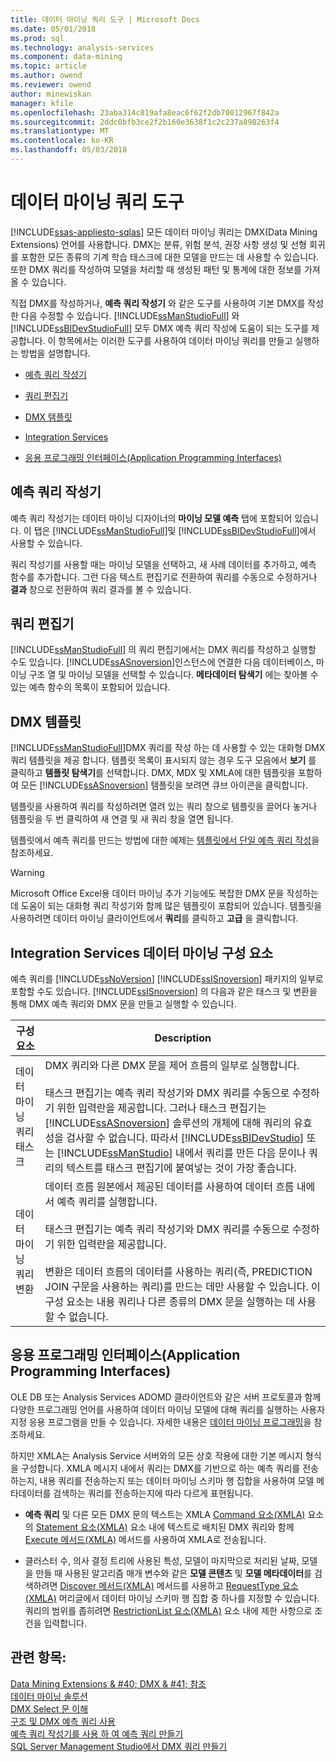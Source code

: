 ```yaml
---
title: 데이터 마이닝 쿼리 도구 | Microsoft Docs
ms.date: 05/01/2018
ms.prod: sql
ms.technology: analysis-services
ms.component: data-mining
ms.topic: article
ms.author: owend
ms.reviewer: owend
author: minewiskan
manager: kfile
ms.openlocfilehash: 23aba314c819afa8eac6f62f2db70012967f842a
ms.sourcegitcommit: 2ddc0bfb3ce2f2b160e3638f1c2c237a898263f4
ms.translationtype: MT
ms.contentlocale: ko-KR
ms.lasthandoff: 05/03/2018
---
```

# <a name="data-mining-query-tools"></a>데이터 마이닝 쿼리 도구
[!INCLUDE[ssas-appliesto-sqlas](../../includes/ssas-appliesto-sqlas.md)]
  모든 데이터 마이닝 쿼리는 DMX(Data Mining Extensions) 언어를 사용합니다. DMX는 분류, 위험 분석, 권장 사항 생성 및 선형 회귀를 포함한 모든 종류의 기계 학습 태스크에 대한 모델을 만드는 데 사용할 수 있습니다. 또한 DMX 쿼리를 작성하여 모델을 처리할 때 생성된 패턴 및 통계에 대한 정보를 가져올 수 있습니다.  
  
 직접 DMX를 작성하거나, **예측 쿼리 작성기** 와 같은 도구를 사용하여 기본 DMX를 작성한 다음 수정할 수 있습니다. [!INCLUDE[ssManStudioFull](../../includes/ssmanstudiofull-md.md)] 와 [!INCLUDE[ssBIDevStudioFull](../../includes/ssbidevstudiofull-md.md)] 모두 DMX 예측 쿼리 작성에 도움이 되는 도구를 제공합니다. 이 항목에서는 이러한 도구를 사용하여 데이터 마이닝 쿼리를 만들고 실행하는 방법을 설명합니다.  
  
-   [예측 쿼리 작성기](#bkmk_Builder)  
  
-   [쿼리 편집기](#bkmk_QueryEditor)  
  
-   [DMX 템플릿](#bkmk_Templates)  
  
-   [Integration Services](#bkmk_SSIS)  
  
-   [응용 프로그래밍 인터페이스(Application Programming Interfaces)](#bkmk_API)  
  
##  <a name="bkmk_Builder"></a> 예측 쿼리 작성기  
 예측 쿼리 작성기는 데이터 마이닝 디자이너의 **마이닝 모델 예측** 탭에 포함되어 있습니다. 이 탭은 [!INCLUDE[ssManStudioFull](../../includes/ssmanstudiofull-md.md)]및 [!INCLUDE[ssBIDevStudioFull](../../includes/ssbidevstudiofull-md.md)]에서 사용할 수 있습니다.  
  
 쿼리 작성기를 사용할 때는 마이닝 모델을 선택하고, 새 사례 데이터를 추가하고, 예측 함수를 추가합니다. 그런 다음 텍스트 편집기로 전환하여 쿼리를 수동으로 수정하거나 **결과** 창으로 전환하여 쿼리 결과를 볼 수 있습니다.  
  
##  <a name="bkmk_QueryEditor"></a> 쿼리 편집기  
 [!INCLUDE[ssManStudioFull](../../includes/ssmanstudiofull-md.md)] 의 쿼리 편집기에서는 DMX 쿼리를 작성하고 실행할 수도 있습니다. [!INCLUDE[ssASnoversion](../../includes/ssasnoversion-md.md)]인스턴스에 연결한 다음 데이터베이스, 마이닝 구조 열 및 마이닝 모델을 선택할 수 있습니다. **메타데이터 탐색기** 에는 찾아볼 수 있는 예측 함수의 목록이 포함되어 있습니다.  
  
##  <a name="bkmk_Templates"></a> DMX 템플릿  
 [!INCLUDE[ssManStudioFull](../../includes/ssmanstudiofull-md.md)]DMX 쿼리를 작성 하는 데 사용할 수 있는 대화형 DMX 쿼리 템플릿을 제공 합니다. 템플릿 목록이 표시되지 않는 경우 도구 모음에서 **보기** 를 클릭하고 **템플릿 탐색기**를 선택합니다. DMX, MDX 및 XMLA에 대한 템플릿을 포함하여 모든 [!INCLUDE[ssASnoversion](../../includes/ssasnoversion-md.md)] 템플릿을 보려면 큐브 아이콘을 클릭합니다.  
  
 템플릿을 사용하여 쿼리를 작성하려면 열려 있는 쿼리 창으로 템플릿을 끌어다 놓거나 템플릿을 두 번 클릭하여 새 연결 및 새 쿼리 창을 열면 됩니다.  
  
 템플릿에서 예측 쿼리를 만드는 방법에 대한 예제는 [템플릿에서 단일 예측 쿼리 작성](../../analysis-services/data-mining/create-a-singleton-prediction-query-from-a-template.md)을 참조하세요.  
  
> [!WARNING]  
>  Microsoft Office Excel용 데이터 마이닝 추가 기능에도 복잡한 DMX 문을 작성하는 데 도움이 되는 대화형 쿼리 작성기와 함께 많은 템플릿이 포함되어 있습니다. 템플릿을 사용하려면 데이터 마이닝 클라이언트에서 **쿼리**를 클릭하고 **고급** 을 클릭합니다.  
  
##  <a name="bkmk_SSIS"></a> Integration Services 데이터 마이닝 구성 요소  
 예측 쿼리를 [!INCLUDE[ssNoVersion](../../includes/ssnoversion-md.md)] [!INCLUDE[ssISnoversion](../../includes/ssisnoversion-md.md)] 패키지의 일부로 포함할 수도 있습니다. [!INCLUDE[ssISnoversion](../../includes/ssisnoversion-md.md)] 의 다음과 같은 태스크 및 변환을 통해 DMX 예측 쿼리와 DMX 문을 만들고 실행할 수 있습니다.  
  
|구성 요소|Description|  
|---------------|-----------------|  
|데이터 마이닝 쿼리 태스크|DMX 쿼리와 다른 DMX 문을 제어 흐름의 일부로 실행합니다.<br /><br /> 태스크 편집기는 예측 쿼리 작성기와 DMX 쿼리를 수동으로 수정하기 위한 입력란을 제공합니다. 그러나 태스크 편집기는 [!INCLUDE[ssASnoversion](../../includes/ssasnoversion-md.md)] 솔루션의 개체에 대해 쿼리의 유효성을 검사할 수 없습니다. 따라서 [!INCLUDE[ssBIDevStudio](../../includes/ssbidevstudio-md.md)] 또는 [!INCLUDE[ssManStudio](../../includes/ssmanstudio-md.md)] 내에서 쿼리를 만든 다음 문이나 쿼리의 텍스트를 태스크 편집기에 붙여넣는 것이 가장 좋습니다.|  
|데이터 마이닝 쿼리 변환|데이터 흐름 원본에서 제공된 데이터를 사용하여 데이터 흐름 내에서 예측 쿼리를 실행합니다.<br /><br /> 태스크 편집기는 예측 쿼리 작성기와 DMX 쿼리를 수동으로 수정하기 위한 입력란을 제공합니다.<br /><br /> 변환은 데이터 흐름의 데이터를 사용하는 쿼리(즉, PREDICTION JOIN 구문을 사용하는 쿼리)를 만드는 데만 사용할 수 있습니다. 이 구성 요소는 내용 쿼리나 다른 종류의 DMX 문을 실행하는 데 사용할 수 없습니다.|  
  
##  <a name="bkmk_API"></a> 응용 프로그래밍 인터페이스(Application Programming Interfaces)  
 OLE DB 또는 Analysis Services ADOMD 클라이언트와 같은 서버 프로토콜과 함께 다양한 프로그래밍 언어를 사용하여 데이터 마이닝 모델에 대해 쿼리를 실행하는 사용자 지정 응용 프로그램을 만들 수 있습니다. 자세한 내용은 [데이터 마이닝 프로그래밍](../../analysis-services/data-mining-programming.md)을 참조하세요.  
  
 하지만 XMLA는 Analysis Service 서버와의 모든 상호 작용에 대한 기본 메시지 형식을 구성합니다. XMLA 메시지 내에서 쿼리는 DMX를 기반으로 하는 예측 쿼리를 전송하는지, 내용 쿼리를 전송하는지 또는 데이터 마이닝 스키마 행 집합을 사용하여 모델 메타데이터를 검색하는 쿼리를 전송하는지에 따라 다르게 표현됩니다.  
  
-   **예측 쿼리** 및 다른 모든 DMX 문의 텍스트는 XMLA [Command 요소&#40;XMLA&#41;](../../analysis-services/xmla/xml-elements-properties/command-element-xmla.md) 요소의 [Statement 요소&#40;XMLA&#41;](../../analysis-services/xmla/xml-elements-commands/statement-element-xmla.md) 요소 내에 텍스트로 배치된 DMX 쿼리와 함께 [Execute 메서드&#40;XMLA&#41;](../../analysis-services/xmla/xml-elements-methods-execute.md) 메서드를 사용하여 XMLA로 전송됩니다.  
  
-   클러스터 수, 의사 결정 트리에 사용된 특성, 모델이 마지막으로 처리된 날짜, 모델을 만들 때 사용된 알고리즘 매개 변수와 같은 **모델 콘텐츠** 및 **모델 메타데이터**를 검색하려면 [Discover 메서드&#40;XMLA&#41;](../../analysis-services/xmla/xml-elements-methods-discover.md) 메서드를 사용하고 [RequestType 요소&#40;XMLA&#41;](../../analysis-services/xmla/xml-elements-properties/requesttype-element-xmla.md) 머리글에서 데이터 마이닝 스키마 행 집합 중 하나를 지정할 수 있습니다. 쿼리의 범위를 좁히려면 [RestrictionList 요소&#40;XMLA&#41;](../../analysis-services/xmla/xml-elements-properties/restrictionlist-element-xmla.md) 요소 내에 제한 사항으로 조건을 입력합니다.  
  
## <a name="see-also"></a>관련 항목:  
 [Data Mining Extensions & #40; DMX & #41; 참조](../../dmx/data-mining-extensions-dmx-reference.md)   
 [데이터 마이닝 솔루션](../../analysis-services/data-mining/data-mining-solutions.md)   
 [DMX Select 문 이해](../../dmx/understanding-the-dmx-select-statement.md)   
 [구조 및 DMX 예측 쿼리 사용](../../dmx/structure-and-usage-of-dmx-prediction-queries.md)   
 [예측 쿼리 작성기를 사용 하 여 예측 쿼리 만들기](../../analysis-services/data-mining/create-a-prediction-query-using-the-prediction-query-builder.md)   
 [SQL Server Management Studio에서 DMX 쿼리 만들기](../../analysis-services/data-mining/create-a-dmx-query-in-sql-server-management-studio.md)  
  
  
